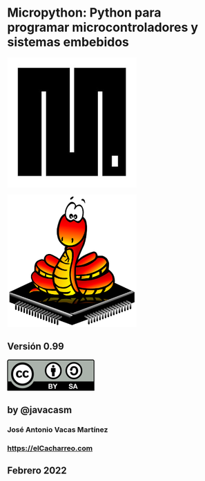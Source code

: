 # Micropython: Python para programar microcontroladores y sistemas embebidos

![Logo Micropython](./images/MicroPython_new_logo.jpg)

![](./images/Micropython-logo.svg.png)

## Versión 0.99

![Licencia CC by SA](./images/Licencia_cc_peque.png) 

## by @javacasm


### José Antonio Vacas Martínez

### https://elCacharreo.com


## Febrero 2022

